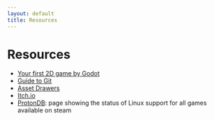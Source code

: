 ```yaml
---
layout: default
title: Resources
---
```


# Resources

- [Your first 2D game by Godot](https://docs.godotengine.org/en/stable/getting_started/first_2d_game/)
- [Guide to Git](/resources/git-guide/)
- [Asset Drawers](/assets-drawer/)
- [Itch.io](https://itch.io)
- [ProtonDB](https://protondb.com): page showing the status of Linux support for all games available on steam


